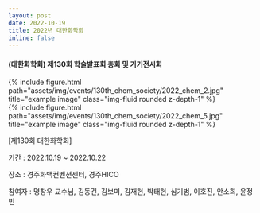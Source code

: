 ```yaml
---
layout: post
date: 2022-10-19
title: 2022년 대한화학회
inline: false
---
```

#### (대한화학회) 제130회 학술발표회 총회 및 기기전시회

<div class="row">
    <div class="col-sm mt-3 mt-md-0">
        {% include figure.html path="assets/img/events/130th_chem_society/2022_chem_2.jpg" title="example image" class="img-fluid rounded z-depth-1" %}
    </div>
    <div class="col-sm mt-3 mt-md-0">
        {% include figure.html path="assets/img/events/130th_chem_society/2022_chem_5.jpg" title="example image" class="img-fluid rounded z-depth-1" %}
    </div>
</div>

[제130회 대한화학회]

기간 : 2022.10.19 ~ 2022.10.22

장소 : 경주화백컨벤션센터, 경주HICO

참여자 : 명창우 교수님, 김동건, 김보미, 김재현, 박태현, 심기범, 이호진, 안소희, 윤정빈



